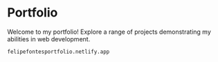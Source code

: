 # Portfolio
Welcome to my portfolio! Explore a range of projects demonstrating my abilities in web development.

``felipefontesportfolio.netlify.app``
